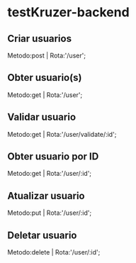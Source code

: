 # testKruzer-backend

## Criar usuarios

Metodo:post |
  Rota:'/user';

## Obter usuario(s)

Metodo:get |  Rota:'/user';

## Validar usuario

Metodo:get |
    Rota:'/user/validate/:id';

## Obter usuario por ID

Metodo:get |
     Rota:'/user/:id';

## Atualizar usuario

Metodo:put |
    Rota:'/user/:id';

## Deletar usuario

Metodo:delete |
   Rota:'/user/:id';
